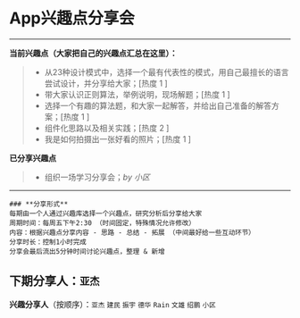 # **App兴趣点分享会**

------

**当前兴趣点（大家把自己的兴趣点汇总在这里）：**

> * 从23种设计模式中，选择一个最有代表性的模式，用自己最擅长的语言尝试设计，并分享给大家；[热度 1 ]
> * 带大家认识正则算法，举例说明，现场解题；[热度 1 ]
> * 选择一个有趣的算法题，和大家一起解答，并给出自己准备的解答方案；[热度 1 ]
> * 组件化思路以及相关实践；[热度 2 ]
> * 我是如何拍摄出一张好看的照片；[热度 1 ]

**已分享兴趣点**

> * 组织一场学习分享会；*by 小区*



------

```
### **分享形式**
每期由一个人通过兴趣库选择一个兴趣点，研究分析后分享给大家
周期时间：每周五下午2:30 （时间固定，特殊情况允许修改）
内容：根据兴趣点分享内容 - 思路 - 总结 - 拓展 （中间最好给一些互动环节）
分享时长：控制1小时完成
分享会最后流出5分钟时间讨论兴趣点，整理 & 新增
```


## **下期分享人**：`亚杰`
**兴趣分享人**（按顺序）：`亚杰` `建民` `振宇` `德华` `Rain` `文雄` `绍鹏` `小区`
